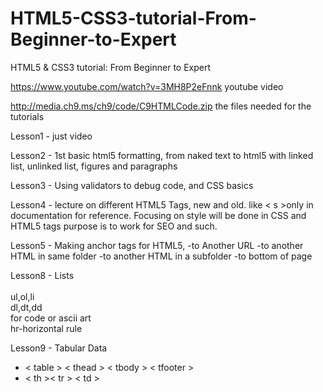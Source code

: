 # HTML5-CSS3-tutorial-From-Beginner-to-Expert
HTML5 &amp; CSS3 tutorial: From Beginner to Expert

https://www.youtube.com/watch?v=3MH8P2eFnnk youtube video

http://media.ch9.ms/ch9/code/C9HTMLCode.zip the files needed for the tutorials

Lesson1 - just video

Lesson2 - 1st basic html5 formatting, from naked text to html5 with linked list, unlinked list, figures and paragraphs

Lesson3 - Using validators to debug code, and CSS basics

Lesson4 - lecture on different HTML5 Tags, new and old. like <  s >only in documentation for reference. Focusing on style will be done in CSS and HTML5 tags purpose is to work for SEO and such. 
  
Lesson5 - Making anchor tags for HTML5,
-to Another URL
-to another HTML in same folder
-to another HTML in a subfolder
-to bottom of page

Lesson8 - Lists<br>
<br>ul,ol,li
<br>dl,dt,dd
<br>for code or ascii art
<br>hr-horizontal rule

Lesson9 - Tabular Data
<ul> 
<li> &lt table &gt &lt thead &gt &lt tbody &gt &lt tfooter &gt
<li> &lt th &gt&lt tr &gt &lt td &gt
</ul>
